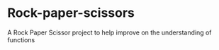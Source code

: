 # Rock-paper-scissors
A Rock Paper Scissor project to help improve on the understanding of functions